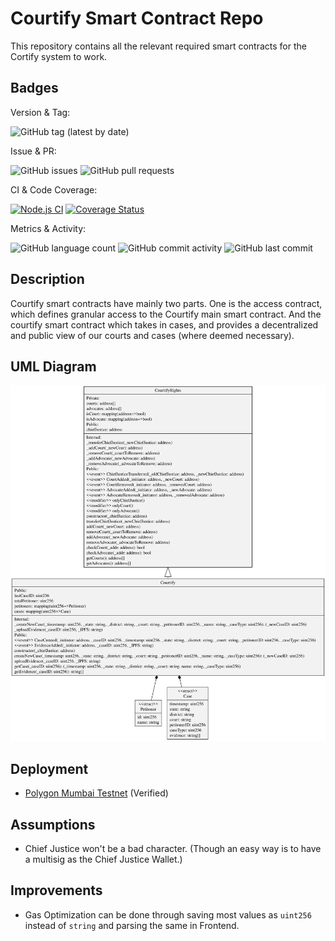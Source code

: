 # Courtify Smart Contract Repo

This repository contains all the relevant required smart contracts for the Cortify system to work.

## Badges

Version & Tag:

![GitHub tag (latest by date)](https://img.shields.io/github/v/tag/Courtify/courtify-sc)

Issue & PR:

![GitHub issues](https://img.shields.io/github/issues/Courtify/courtify-sc)
![GitHub pull requests](https://img.shields.io/github/issues-pr/Courtify/courtify-sc)

CI & Code Coverage:

[![Node.js CI](https://github.com/Courtify/courtify-sc/actions/workflows/node.js.yml/badge.svg)](https://github.com/Courtify/courtify-sc/actions/workflows/node.js.yml)
[![Coverage Status](https://coveralls.io/repos/github/Courtify/courtify-sc/badge.svg?branch=main)](https://coveralls.io/github/Courtify/courtify-sc?branch=main)

Metrics & Activity:

![GitHub language count](https://img.shields.io/github/languages/count/Courtify/courtify-sc)
![GitHub commit activity](https://img.shields.io/github/commit-activity/y/Courtify/courtify-sc)
![GitHub last commit](https://img.shields.io/github/last-commit/Courtify/courtify-sc)

## Description

Courtify smart contracts have mainly two parts. One is the access contract, which defines granular access to the Courtify main smart contract. And the courtify smart contract which takes in cases, and provides a decentralized and public view of our courts and cases (where deemed necessary).

## UML Diagram

![UML Diagram](UML.svg)

## Deployment

- [Polygon Mumbai Testnet](https://mumbai.polygonscan.com/address/0x3180e17578ECca94976005904574E4Daa79D6935#code) (Verified)

## Assumptions

- Chief Justice won't be a bad character. (Though an easy way is to have a multisig as the Chief Justice Wallet.)

## Improvements

- Gas Optimization can be done through saving most values as `uint256` instead of `string` and parsing the same in Frontend.
